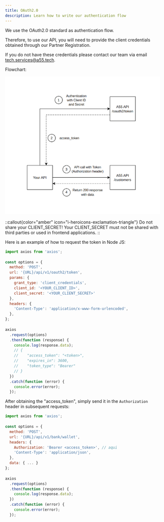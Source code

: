 ```yaml
---
title: OAuth2.0
description: Learn how to write our authentication flow
---
```


We use the OAuth2.0 standard as authentication flow.

Therefore, to use our API, you will need to provide the client credentials obtained through our Partner Registration.

If you do not have these credentials please contact our team via email <tech.services@a55.tech>.

Flowchart:

![OAuth2.0 Flowchart](/oauth-flowchart.png)

::callout{color="amber" icon="i-heroicons-exclamation-triangle"}
Do not share your CLIENT\_SECRET! Your CLIENT\_SECRET must not be shared with third parties or used in frontend applications.
::

Here is an example of how to request the token in Node JS:

```js [auth.js]
import axios from 'axios';

const options = {
  method: 'POST',
  url: '{URL}/api/v1/oauth2/token',
  params: {
    grant_type: 'client_credentials',
    client_id: '<YOUR_CLIENT_ID>',
    client_secret: '<YOUR_CLIENT_SECRET>'
  },
  headers: {
    'Content-Type': 'application/x-www-form-urlencoded',
  },
};

axios
  .request(options)
  .then(function (response) {
    console.log(response.data);
  	// {
    //    "access_token": "<token>",
    //    "expires_in": 3600,
    //    "token_type": "Bearer"
    // }
  })
  .catch(function (error) {
    console.error(error);
  });
```

After obtaining the "access\_token", simply send it in the `Authorization` header in subsequent requests:

```js [request.js]
import axios from 'axios';

const options = {
  method: 'POST',
  url: '{URL}/api/v1/bank/wallet',
  headers: {
    Authorization: 'Bearer <access_token>', // aqui
    'Content-Type': 'application/json',
  },
  data: { ... }
};

axios
  .request(options)
  .then(function (response) {
    console.log(response.data);
  })
  .catch(function (error) {
    console.error(error);
  });
```
